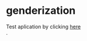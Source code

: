 # genderization

Test aplication by clicking <a href="https:elspoka.github.io/genderization" target="_blank">here</a> <br>.
